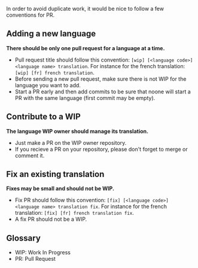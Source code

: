 In order to avoid duplicate work, it would be nice to follow a few conventions for PR.

Adding a new language
---------------------

**There should be only one pull request for a language at a time.**

- Pull request title should follow this convention: `[wip] [<language code>] <language name> translation`.
  For instance for the french translation: `[wip] [fr] french translation`.
- Before sending a new pull request, make sure there is not WIP for the language you want to add.
- Start a PR early and then add commits to be sure that noone will start a PR with the same language (first commit may be empty).

Contribute to a WIP
-------------------

**The language WIP owner should manage its translation.**

- Just make a PR on the WIP owner repository.
- If you recieve a PR on your repository, please don't forget to merge or comment it.

Fix an existing translation
---------------------------

**Fixes may be small and should not be WIP.**

- Fix PR should follow this convention: `[fix] [<language code>] <language name> translation fix`. For instance for the french translation: `[fix] [fr] french translation fix`.
- A fix PR should not be a WIP.

Glossary
--------

- WIP: Work In Progress
- PR: Pull Request
